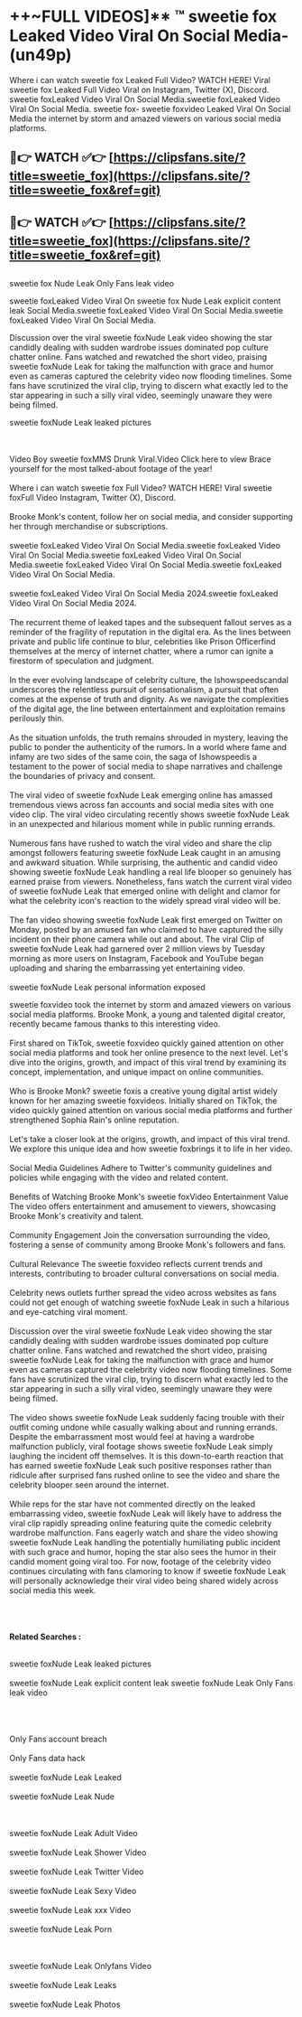 #  ++~FULL VIDEOS]** ™ sweetie fox Leaked Video Viral On Social Media- (un49p)

Where i can watch sweetie fox Leaked Full Video? WATCH HERE! Viral sweetie fox Leaked Full Video Viral on Instagram, Twitter (X), Discord.
sweetie foxLeaked Video Viral On Social Media.sweetie foxLeaked Video Viral On Social Media.
sweetie fox- sweetie foxvideo Leaked Viral On Social Media the internet by storm and amazed viewers on various social media platforms.



## 🔴👉 WATCH ✅👉 [https://clipsfans.site/?title=sweetie_fox](https://clipsfans.site/?title=sweetie_fox&ref=git)


## 🔴👉 WATCH ✅👉 [https://clipsfans.site/?title=sweetie_fox](https://clipsfans.site/?title=sweetie_fox&ref=git)
##


sweetie fox Nude Leak Only Fans leak video 


sweetie foxLeaked Video Viral On  sweetie fox Nude Leak explicit content leak Social Media.sweetie foxLeaked Video Viral On Social Media.sweetie foxLeaked Video Viral On Social Media.



Discussion over the viral sweetie foxNude Leak video showing the star candidly dealing with sudden wardrobe issues dominated pop culture chatter online. Fans watched and rewatched the short video, praising sweetie foxNude Leak for taking the malfunction with grace and humor even as cameras captured the celebrity video now flooding timelines. Some fans have scrutinized the viral clip, trying to discern what exactly led to the star appearing in such a silly viral video, seemingly unaware they were being filmed.


sweetie foxNude Leak leaked pictures


  <br>

  <br>
Video Boy sweetie foxMMS Drunk Viral.Video Click here to view Brace yourself for the most talked-about footage of the year!
<br><br>
Where i can watch sweetie fox Full Video? WATCH HERE! Viral sweetie foxFull Video Instagram, Twitter (X), Discord.
<br><br>
Brooke Monk's content, follow her on social media, and consider supporting her through merchandise or subscriptions.
<br><br>
sweetie foxLeaked Video Viral On Social Media.sweetie foxLeaked Video Viral On Social Media.sweetie foxLeaked Video Viral On Social Media.sweetie foxLeaked Video Viral On Social Media.sweetie foxLeaked Video Viral On Social Media.
<br><br>
sweetie foxLeaked Video Viral On Social Media 2024.sweetie foxLeaked Video Viral On Social Media 2024.
<br><br>
The recurrent theme of leaked tapes and the subsequent fallout serves as a reminder of the fragility of reputation in the digital era. As the lines between private and public life continue to blur, celebrities like Prison Officerfind themselves at the mercy of internet chatter, where a rumor can ignite a firestorm of speculation and judgment.
<br><br>
In the ever evolving landscape of celebrity culture, the Ishowspeedscandal underscores the relentless pursuit of sensationalism, a pursuit that often comes at the expense of truth and dignity. As we navigate the complexities of the digital age, the line between entertainment and exploitation remains perilously thin.
<br><br>
As the situation unfolds, the truth remains shrouded in mystery, leaving the public to ponder the authenticity of the rumors. In a world where fame and infamy are two sides of the same coin, the saga of Ishowspeedis a testament to the power of social media to shape narratives and challenge the boundaries of privacy and consent.
<br><br>
The viral video of sweetie foxNude Leak emerging online has amassed tremendous views across fan accounts and social media sites with one video clip. The viral video circulating recently shows sweetie foxNude Leak in an unexpected and hilarious moment while in public running errands.
<br><br>
Numerous fans have rushed to watch the viral video and share the clip amongst followers featuring sweetie foxNude Leak caught in an amusing and awkward situation. While surprising, the authentic and candid video showing sweetie foxNude Leak handling a real life blooper so genuinely has earned praise from viewers. Nonetheless, fans watch the current viral video of sweetie foxNude Leak that emerged online with delight and clamor for what the celebrity icon's reaction to the widely spread viral video will be.
<br><br>
The fan video showing sweetie foxNude Leak first emerged on Twitter on Monday, posted by an amused fan who claimed to have captured the silly incident on their phone camera while out and about. The viral Clip of sweetie foxNude Leak had garnered over 2 million views by Tuesday morning as more users on Instagram, Facebook and YouTube began uploading and sharing the embarrassing yet entertaining video.
<br><br>
sweetie foxNude Leak personal information exposed

sweetie foxvideo took the internet by storm and amazed viewers on various social media platforms. Brooke Monk, a young and talented digital creator, recently became famous thanks to this interesting video.
<br><br>
First shared on TikTok, sweetie foxvideo quickly gained attention on other social media platforms and took her online presence to the next level. Let's dive into the origins, growth, and impact of this viral trend by examining its concept, implementation, and unique impact on online communities.
<br><br>
Who is Brooke Monk? sweetie foxis a creative young digital artist widely known for her amazing sweetie foxvideos. Initially shared on TikTok, the video quickly gained attention on various social media platforms and further strengthened Sophia Rain's online reputation.
<br><br>
Let's take a closer look at the origins, growth, and impact of this viral trend. We explore this unique idea and how sweetie foxbrings it to life in her video.
<br><br>
Social Media Guidelines Adhere to Twitter's community guidelines and policies while engaging with the video and related content.
<br><br>
Benefits of Watching Brooke Monk's sweetie foxVideo Entertainment Value The video offers entertainment and amusement to viewers, showcasing Brooke Monk's creativity and talent.
<br><br>
Community Engagement Join the conversation surrounding the video, fostering a sense of community among Brooke Monk's followers and fans.
<br><br>
Cultural Relevance The sweetie foxvideo reflects current trends and interests, contributing to broader cultural conversations on social media.
<br><br>
Celebrity news outlets further spread the video across websites as fans could not get enough of watching sweetie foxNude Leak in such a hilarious and eye-catching viral moment.
<br><br>
Discussion over the viral sweetie foxNude Leak video showing the star candidly dealing with sudden wardrobe issues dominated pop culture chatter online. Fans watched and rewatched the short video, praising sweetie foxNude Leak for taking the malfunction with grace and humor even as cameras captured the celebrity video now flooding timelines. Some fans have scrutinized the viral clip, trying to discern what exactly led to the star appearing in such a silly viral video, seemingly unaware they were being filmed.
<br><br>
The video shows sweetie foxNude Leak suddenly facing trouble with their outfit coming undone while casually walking about and running errands. Despite the embarrassment most would feel at having a wardrobe malfunction publicly, viral footage shows sweetie foxNude Leak simply laughing the incident off themselves. It is this down-to-earth reaction that has earned sweetie foxNude Leak such positive responses rather than ridicule after surprised fans rushed online to see the video and share the celebrity blooper seen around the internet.
<br><br>
While reps for the star have not commented directly on the leaked embarrassing video, sweetie foxNude Leak will likely have to address the viral clip rapidly spreading online featuring quite the comedic celebrity wardrobe malfunction. Fans eagerly watch and share the video showing sweetie foxNude Leak handling the potentially humiliating public incident with such grace and humor, hoping the star also sees the humor in their candid moment going viral too. For now, footage of the celebrity video continues circulating with fans clamoring to know if sweetie foxNude Leak will personally acknowledge their viral video being shared widely across social media this week.
<br><br>

<br><br>
<strong>Related Searches :</strong>
<br><br>

sweetie foxNude Leak leaked pictures
<br><br>
sweetie foxNude Leak explicit content leak
sweetie foxNude Leak Only Fans leak video
<br><br>

<br><br>
Only Fans account breach
<br><br>
Only Fans data hack
<br><br>
sweetie foxNude Leak Leaked
<br><br>
sweetie foxNude Leak Nude

<br><br>
sweetie foxNude Leak Adult Video
<br><br>
sweetie foxNude Leak Shower Video
<br><br>
sweetie foxNude Leak Twitter Video
<br><br>
sweetie foxNude Leak Sexy Video
<br><br>
sweetie foxNude Leak xxx Video
<br><br>
sweetie foxNude Leak Porn

<br><br>
sweetie foxNude Leak Onlyfans Video
<br><br>
sweetie foxNude Leak Leaks
<br><br>
sweetie foxNude Leak Photos